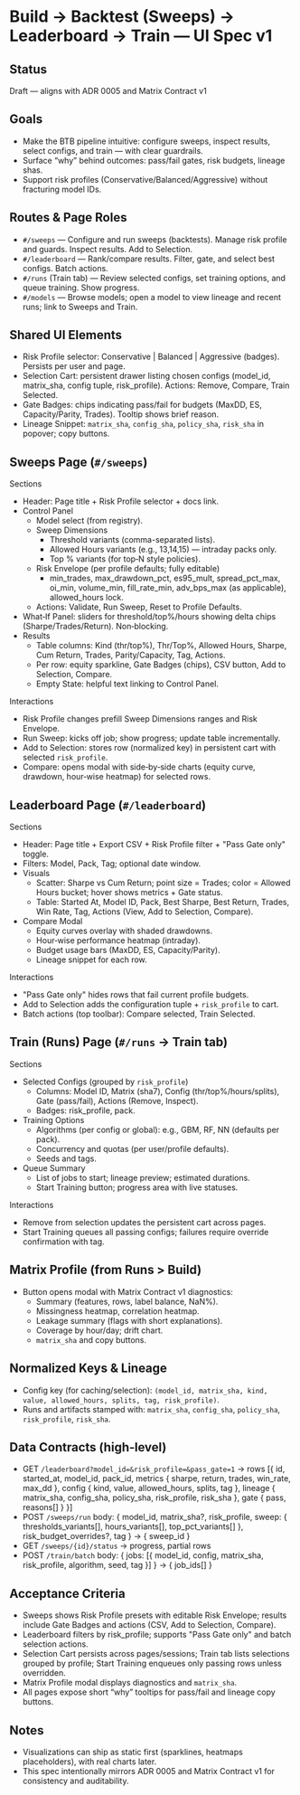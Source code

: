 # Build → Backtest (Sweeps) → Leaderboard → Train — UI Spec v1

## Status
Draft — aligns with ADR 0005 and Matrix Contract v1

## Goals
- Make the BTB pipeline intuitive: configure sweeps, inspect results, select configs, and train — with clear guardrails.
- Surface “why” behind outcomes: pass/fail gates, risk budgets, lineage shas.
- Support risk profiles (Conservative/Balanced/Aggressive) without fracturing model IDs.

## Routes & Page Roles
- `#/sweeps` — Configure and run sweeps (backtests). Manage risk profile and guards. Inspect results. Add to Selection.
- `#/leaderboard` — Rank/compare results. Filter, gate, and select best configs. Batch actions.
- `#/runs` (Train tab) — Review selected configs, set training options, and queue training. Show progress.
- `#/models` — Browse models; open a model to view lineage and recent runs; link to Sweeps and Train.

## Shared UI Elements
- Risk Profile selector: Conservative | Balanced | Aggressive (badges). Persists per user and page.
- Selection Cart: persistent drawer listing chosen configs (model_id, matrix_sha, config tuple, risk_profile). Actions: Remove, Compare, Train Selected.
- Gate Badges: chips indicating pass/fail for budgets (MaxDD, ES, Capacity/Parity, Trades). Tooltip shows brief reason.
- Lineage Snippet: `matrix_sha`, `config_sha`, `policy_sha`, `risk_sha` in popover; copy buttons.

## Sweeps Page (`#/sweeps`)
Sections
- Header: Page title + Risk Profile selector + docs link.
- Control Panel
  - Model select (from registry).
  - Sweep Dimensions
    - Threshold variants (comma-separated lists).
    - Allowed Hours variants (e.g., 13,14,15) — intraday packs only.
    - Top % variants (for top‑N style policies).
  - Risk Envelope (per profile defaults; fully editable)
    - min_trades, max_drawdown_pct, es95_mult, spread_pct_max, oi_min, volume_min, fill_rate_min, adv_bps_max (as applicable), allowed_hours lock.
  - Actions: Validate, Run Sweep, Reset to Profile Defaults.
- What‑If Panel: sliders for threshold/top%/hours showing delta chips (Sharpe/Trades/Return). Non‑blocking.
- Results
  - Table columns: Kind (thr/top%), Thr/Top%, Allowed Hours, Sharpe, Cum Return, Trades, Parity/Capacity, Tag, Actions.
  - Per row: equity sparkline, Gate Badges (chips), CSV button, Add to Selection, Compare.
  - Empty State: helpful text linking to Control Panel.

Interactions
- Risk Profile changes prefill Sweep Dimensions ranges and Risk Envelope.
- Run Sweep: kicks off job; show progress; update table incrementally.
- Add to Selection: stores row (normalized key) in persistent cart with selected `risk_profile`.
- Compare: opens modal with side‑by‑side charts (equity curve, drawdown, hour‑wise heatmap) for selected rows.

## Leaderboard Page (`#/leaderboard`)
Sections
- Header: Page title + Export CSV + Risk Profile filter + "Pass Gate only" toggle.
- Filters: Model, Pack, Tag; optional date window.
- Visuals
  - Scatter: Sharpe vs Cum Return; point size = Trades; color = Allowed Hours bucket; hover shows metrics + Gate status.
  - Table: Started At, Model ID, Pack, Best Sharpe, Best Return, Trades, Win Rate, Tag, Actions (View, Add to Selection, Compare).
- Compare Modal
  - Equity curves overlay with shaded drawdowns.
  - Hour‑wise performance heatmap (intraday).
  - Budget usage bars (MaxDD, ES, Capacity/Parity).
  - Lineage snippet for each row.

Interactions
- "Pass Gate only" hides rows that fail current profile budgets.
- Add to Selection adds the configuration tuple + `risk_profile` to cart.
- Batch actions (top toolbar): Compare selected, Train Selected.

## Train (Runs) Page (`#/runs` → Train tab)
Sections
- Selected Configs (grouped by `risk_profile`)
  - Columns: Model ID, Matrix (sha7), Config (thr/top%/hours/splits), Gate (pass/fail), Actions (Remove, Inspect).
  - Badges: risk_profile, pack.
- Training Options
  - Algorithms (per config or global): e.g., GBM, RF, NN (defaults per pack).
  - Concurrency and quotas (per user/profile defaults).
  - Seeds and tags.
- Queue Summary
  - List of jobs to start; lineage preview; estimated durations.
  - Start Training button; progress area with live statuses.

Interactions
- Remove from selection updates the persistent cart across pages.
- Start Training queues all passing configs; failures require override confirmation with tag.

## Matrix Profile (from Runs > Build)
- Button opens modal with Matrix Contract v1 diagnostics:
  - Summary (features, rows, label balance, NaN%).
  - Missingness heatmap, correlation heatmap.
  - Leakage summary (flags with short explanations).
  - Coverage by hour/day; drift chart.
  - `matrix_sha` and copy buttons.

## Normalized Keys & Lineage
- Config key (for caching/selection): `(model_id, matrix_sha, kind, value, allowed_hours, splits, tag, risk_profile)`.
- Runs and artifacts stamped with: `matrix_sha`, `config_sha`, `policy_sha`, `risk_profile`, `risk_sha`.

## Data Contracts (high‑level)
- GET `/leaderboard?model_id=&risk_profile=&pass_gate=1` → rows [{ id, started_at, model_id, pack_id, metrics { sharpe, return, trades, win_rate, max_dd }, config { kind, value, allowed_hours, splits, tag }, lineage { matrix_sha, config_sha, policy_sha, risk_profile, risk_sha }, gate { pass, reasons[] } }]
- POST `/sweeps/run` body: { model_id, matrix_sha?, risk_profile, sweep: { thresholds_variants[], hours_variants[], top_pct_variants[] }, risk_budget_overrides?, tag } → { sweep_id }
- GET `/sweeps/{id}/status` → progress, partial rows
- POST `/train/batch` body: { jobs: [{ model_id, config, matrix_sha, risk_profile, algorithm, seed, tag }] } → { job_ids[] }

## Acceptance Criteria
- Sweeps shows Risk Profile presets with editable Risk Envelope; results include Gate Badges and actions (CSV, Add to Selection, Compare).
- Leaderboard filters by risk_profile; supports "Pass Gate only" and batch selection actions.
- Selection Cart persists across pages/sessions; Train tab lists selections grouped by profile; Start Training enqueues only passing rows unless overridden.
- Matrix Profile modal displays diagnostics and `matrix_sha`.
- All pages expose short “why” tooltips for pass/fail and lineage copy buttons.

## Notes
- Visualizations can ship as static first (sparklines, heatmaps placeholders), with real charts later.
- This spec intentionally mirrors ADR 0005 and Matrix Contract v1 for consistency and auditability.

